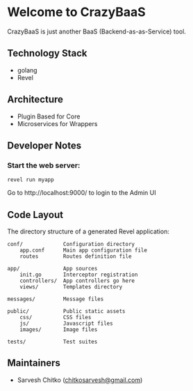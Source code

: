 # Welcome to CrazyBaaS

CrazyBaaS is just another BaaS (Backend-as-as-Service) tool.

## Technology Stack
- golang
- Revel
## Architecture
- Plugin Based for Core
- Microservices for Wrappers

## Developer Notes

### Start the web server:

    revel run myapp

   Go to http://localhost:9000/ to login to the Admin UI

## Code Layout

The directory structure of a generated Revel application:

    conf/             Configuration directory
        app.conf      Main app configuration file
        routes        Routes definition file

    app/              App sources
        init.go       Interceptor registration
        controllers/  App controllers go here
        views/        Templates directory

    messages/         Message files

    public/           Public static assets
        css/          CSS files
        js/           Javascript files
        images/       Image files

    tests/            Test suites


## Maintainers
- Sarvesh Chitko (chitkosarvesh@gmail.com)